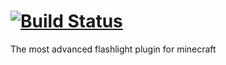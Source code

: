[![Build Status](https://travis-ci.org/FallenYouth/FlashlightPlus.svg?branch=master)](https://travis-ci.org/FallenYouth/FlashlightPlus)
==============

The most advanced flashlight plugin for minecraft
